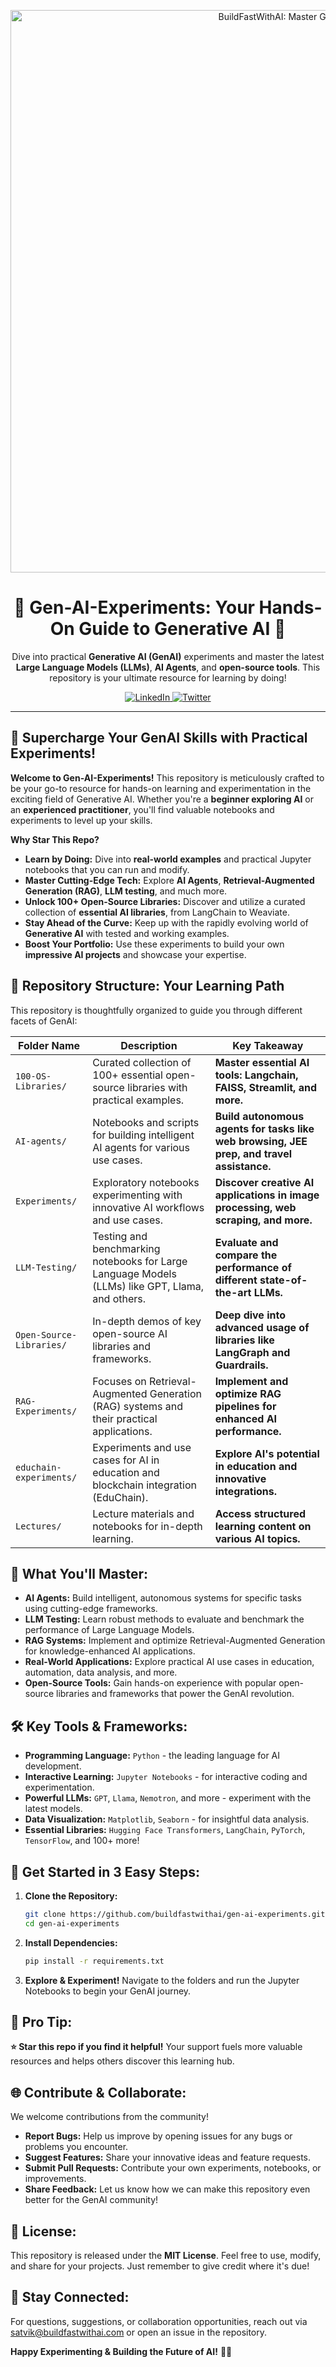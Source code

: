 <p align="center">
  <a href="https://www.buildfastwithai.com/">
    <img src="https://github.com/shubh-vedi/gen-ai-experiments/blob/main/Banner.png" width="900px" alt="BuildFastWithAI: Master Generative AI">
  </a>
</p>

<h1 align="center">🌟 Gen-AI-Experiments: Your Hands-On Guide to Generative AI 🚀</h1>

<p align="center">
  Dive into practical <strong>Generative AI (GenAI)</strong> experiments and master the latest <strong>Large Language Models (LLMs)</strong>, <strong>AI Agents</strong>, and <strong>open-source tools</strong>. This repository is your ultimate resource for learning by doing!
</p>

<p align="center">
  <a href="https://www.linkedin.com/company/build-fast-with-ai/">
    <img src="https://img.shields.io/badge/-Follow%20BuildFast%20With%20AI-blue?style=flat-square" alt="LinkedIn">
  </a>
  <a href="https://x.com/BuildFastWithAI">
    <img src="https://img.shields.io/twitter/follow/BuildFastWithAI" alt="Twitter">
  </a>
</p>

<hr/>

## 🚀 Supercharge Your GenAI Skills with Practical Experiments!

**Welcome to Gen-AI-Experiments!** This repository is meticulously crafted to be your go-to resource for hands-on learning and experimentation in the exciting field of Generative AI. Whether you're a **beginner exploring AI** or an **experienced practitioner**, you'll find valuable notebooks and experiments to level up your skills.

**Why Star This Repo?**

*   **Learn by Doing:**  Dive into <strong>real-world examples</strong> and practical Jupyter notebooks that you can run and modify.
*   **Master Cutting-Edge Tech:**  Explore <strong>AI Agents</strong>, <strong>Retrieval-Augmented Generation (RAG)</strong>, <strong>LLM testing</strong>, and much more.
*   **Unlock 100+ Open-Source Libraries:** Discover and utilize a curated collection of <strong>essential AI libraries</strong>, from LangChain to Weaviate.
*   **Stay Ahead of the Curve:**  Keep up with the rapidly evolving world of <strong>Generative AI</strong> with tested and working examples.
*   **Boost Your Portfolio:**  Use these experiments to build your own <strong>impressive AI projects</strong> and showcase your expertise.

## 📂 Repository Structure: Your Learning Path

This repository is thoughtfully organized to guide you through different facets of GenAI:

| Folder Name           | Description                                            | Key Takeaway                                     |
|-----------------------|--------------------------------------------------------|--------------------------------------------------|
| `100-OS-Libraries/`   | Curated collection of 100+ essential open-source libraries with practical examples. | **Master essential AI tools: Langchain, FAISS, Streamlit, and more.** |
| `AI-agents/`          | Notebooks and scripts for building intelligent AI agents for various use cases.       | **Build autonomous agents for tasks like web browsing, JEE prep, and travel assistance.** |
| `Experiments/`          | Exploratory notebooks experimenting with innovative AI workflows and use cases.        | **Discover creative AI applications in image processing, web scraping, and more.** |
| `LLM-Testing/`          | Testing and benchmarking notebooks for Large Language Models (LLMs) like GPT, Llama, and others. | **Evaluate and compare the performance of different state-of-the-art LLMs.** |
| `Open-Source-Libraries/`| In-depth demos of key open-source AI libraries and frameworks.                           | **Deep dive into advanced usage of libraries like LangGraph and Guardrails.** |
| `RAG-Experiments/`      | Focuses on Retrieval-Augmented Generation (RAG) systems and their practical applications. | **Implement and optimize RAG pipelines for enhanced AI performance.** |
| `educhain-experiments/`| Experiments and use cases for AI in education and blockchain integration (EduChain).  | **Explore AI's potential in education and innovative integrations.** |
| `Lectures/`| Lecture materials and notebooks for in-depth learning.                                | **Access structured learning content on various AI topics.** |

## 🌟 What You'll Master:

*   **AI Agents:** Build intelligent, autonomous systems for specific tasks using cutting-edge frameworks.
*   **LLM Testing:** Learn robust methods to evaluate and benchmark the performance of Large Language Models.
*   **RAG Systems:** Implement and optimize Retrieval-Augmented Generation for knowledge-enhanced AI applications.
*   **Real-World Applications:**  Explore practical AI use cases in education, automation, data analysis, and more.
*   **Open-Source Tools:** Gain hands-on experience with popular open-source libraries and frameworks that power the GenAI revolution.

## 🛠️ Key Tools & Frameworks:

*   **Programming Language:** `Python` - the leading language for AI development.
*   **Interactive Learning:** `Jupyter Notebooks` - for interactive coding and experimentation.
*   **Powerful LLMs:** `GPT`, `Llama`, `Nemotron`, and more - experiment with the latest models.
*   **Data Visualization:** `Matplotlib`, `Seaborn` - for insightful data analysis.
*   **Essential Libraries:** `Hugging Face Transformers`, `LangChain`, `PyTorch`, `TensorFlow`, and 100+ more!

## 🚀 Get Started in 3 Easy Steps:

1.  **Clone the Repository:**
    ```bash
    git clone https://github.com/buildfastwithai/gen-ai-experiments.git
    cd gen-ai-experiments
    ```
2.  **Install Dependencies:**
    ```bash
    pip install -r requirements.txt
    ```
3.  **Explore & Experiment!** Navigate to the folders and run the Jupyter Notebooks to begin your GenAI journey.

## 🌟 Pro Tip:

**⭐️ Star this repo if you find it helpful!** Your support fuels more valuable resources and helps others discover this learning hub.

## 🌐 Contribute & Collaborate:

We welcome contributions from the community!

*   **Report Bugs:** Help us improve by opening issues for any bugs or problems you encounter.
*   **Suggest Features:** Share your innovative ideas and feature requests.
*   **Submit Pull Requests:** Contribute your own experiments, notebooks, or improvements.
*   **Share Feedback:** Let us know how we can make this repository even better for the GenAI community!

## 📄 License:

This repository is released under the **MIT License**.  Feel free to use, modify, and share for your projects. Just remember to give credit where it's due!

## 💬 Stay Connected:

For questions, suggestions, or collaboration opportunities, reach out via [satvik@buildfastwithai.com](mailto:satvik@buildfastwithai.com) or open an issue in the repository.

**Happy Experimenting & Building the Future of AI!** 🤖✨